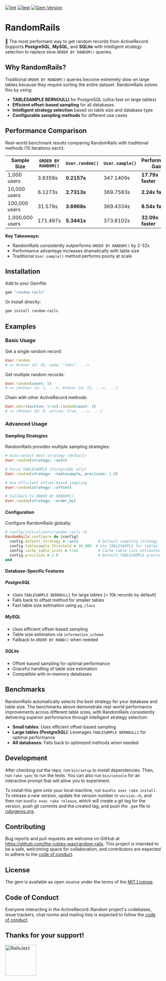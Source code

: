 [![lint](https://github.com/the-rubies-way/random-rails/actions/workflows/linter.yml/badge.svg)](https://github.com/the-rubies-way/random-rails/actions/workflows/linter.yml)
[![test](https://github.com/the-rubies-way/random-rails/actions/workflows/test.yml/badge.svg)](https://github.com/the-rubies-way/random-rails/actions/workflows/test.yml)
[![Gem Version](https://img.shields.io/gem/v/random-rails)](https://rubygems.org/gems/random-rails)

# RandomRails

🚀 The most performant way to get random records from ActiveRecord. Supports **PostgreSQL**, **MySQL**, and **SQLite** with intelligent strategy selection to replace slow `ORDER BY RANDOM()` queries.

## Why RandomRails?

Traditional `ORDER BY RANDOM()` queries become extremely slow on large tables because they require sorting the entire dataset. RandomRails solves this by using:

- **TABLESAMPLE BERNOULLI** for PostgreSQL (ultra-fast on large tables)
- **Efficient offset-based sampling** for all databases
- **Intelligent strategy selection** based on table size and database type
- **Configurable sampling methods** for different use cases

## Performance Comparison

Real-world benchmark results comparing RandomRails with traditional methods (10 iterations each):

| Sample Size     | `ORDER BY RANDOM()` | `User.random()` | `User.sample()` | Performance Gain        |
| --------------- | --------------------- | ----------------- | ----------------- | ----------------------- |
| 1,000 users     | 3.8359s               | **0.2157s** | 347.1409s         | **17.79x faster** |
| 10,000 users    | 6.1273s               | **2.7313s** | 369.7583s         | **2.24x faster**  |
| 100,000 users   | 31.578s               | **3.6968s** | 369.4334s         | **8.54x faster**  |
| 1,000,000 users | 171.497s              | **5.3441s** | 373.6102s         | **32.09x faster** |

**Key Takeaways:**

- RandomRails consistently outperforms `ORDER BY RANDOM()` by 2-32x
- Performance advantage increases dramatically with table size
- Traditional `User.sample()` method performs poorly at scale

## Installation

Add to your Gemfile:

```ruby
gem "random-rails"
```

Or install directly:

```bash
gem install random-rails
```

## Examples

### Basic Usage

Get a single random record:

```ruby
User.random
# => #<User id: 42, name: "John", ...>
```

Get multiple random records:

```ruby
User.random(count: 5)
# => [#<User id: 1, ...>, #<User id: 15, ...>, ...]
```

Chain with other ActiveRecord methods:

```ruby
User.where(active: true).random(count: 3)
# => [#<User id: 8, active: true, ...>, ...]
```

### Advanced Usage

#### Sampling Strategies

RandomRails provides multiple sampling strategies:

```ruby
# Auto-select best strategy (default)
User.random(strategy: :auto)

# Force TABLESAMPLE (PostgreSQL only)
User.random(strategy: :tablesample, precision: 1.0)

# Use efficient offset-based sampling
User.random(strategy: :offset)

# Fallback to ORDER BY RANDOM()
User.random(strategy: :order_by)
```

#### Configuration

Configure RandomRails globally:

```ruby
# config/initializers/random_rails.rb
RandomRails.configure do |config|
  config.default_strategy = :auto         # Default sampling strategy
  config.tablesample_threshold = 10_000  # Use TABLESAMPLE for tables larger than this
  config.cache_table_sizes = true         # Cache table size estimates
  config.precision = 1.0                  # Default TABLESAMPLE precision
end
```

#### Database-Specific Features

##### PostgreSQL

- Uses `TABLESAMPLE BERNOULLI` for large tables (> 10k records by default)
- Falls back to offset method for smaller tables
- Fast table size estimation using `pg_class`

##### MySQL

- Uses efficient offset-based sampling
- Table size estimation via `information_schema`
- Fallback to `ORDER BY RAND()` when needed

##### SQLite

- Offset-based sampling for optimal performance
- Graceful handling of table size estimation
- Compatible with in-memory databases

## Benchmarks

RandomRails automatically selects the best strategy for your database and table size. The benchmarks above demonstrate real-world performance improvements across different table sizes, with RandomRails consistently delivering superior performance through intelligent strategy selection:

- **Small tables**: Uses efficient offset-based sampling
- **Large tables (PostgreSQL)**: Leverages `TABLESAMPLE BERNOULLI` for optimal performance
- **All databases**: Falls back to optimized methods when needed

## Development

After checking out the repo, run `bin/setup` to install dependencies. Then, run `rake spec` to run the tests. You can also run `bin/console` for an interactive prompt that will allow you to experiment.

To install this gem onto your local machine, run `bundle exec rake install`. To release a new version, update the version number in `version.rb`, and then run `bundle exec rake release`, which will create a git tag for the version, push git commits and the created tag, and push the `.gem` file to [rubygems.org](https://rubygems.org).

## Contributing

Bug reports and pull requests are welcome on GitHub at https://github.com/the-rubies-way/random-rails. This project is intended to be a safe, welcoming space for collaboration, and contributors are expected to adhere to the [code of conduct](https://github.com/the-rubies-way/random-rails/blob/master/CODE_OF_CONDUCT.md).

## License

The gem is available as open source under the terms of the [MIT License](https://opensource.org/licenses/MIT).

## Code of Conduct

Everyone interacting in the ActiveRecord::Random project's codebases, issue trackers, chat rooms and mailing lists is expected to follow the [code of conduct](https://github.com/the-rubies-way/random-rails/blob/master/CODE_OF_CONDUCT.md).

## Thanks for your support!

[<img width="100" alt="RailsJazz" src="https://avatars.githubusercontent.com/u/104008706?s=200">](https://github.com/railsjazz)
